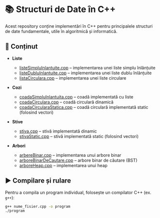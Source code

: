# 📚 Structuri de Date în C++

Acest repository conține implementări în C++ pentru principalele structuri de date fundamentale, utile în algoritmică și informatică.

## 📂 Conținut

- **Liste**
  - [listeSimpluInlantuite.cpp](./listeSimpluInlantuite.cpp) – implementarea unei liste simplu înlănțuite
  - [listeDubluInlantuite.cpp](./listeDubluInlantuite.cpp) – implementarea unei liste dublu înlănțuite
  - [listaCirculara.cpp](./listaCirculara.cpp) – implementarea unei liste circulare

- **Cozi**
  - [coadaSimpluInlantuita.cpp](./coadaSimpluInlantuita.cpp) – coadă implementată cu liste
  - [coadaCirculara.cpp](./coadaCirculara.cpp) – coadă circulară dinamică
  - [coadaCircularaStatica.cpp](./coadaCircularaStatica.cpp) – coadă circulară implementată static (folosind vectori)

- **Stive**
  - [stiva.cpp](./stiva.cpp) – stivă implementată dinamic
  - [stivaStatic.cpp](./stivaStatic.cpp) – stivă implementată static (folosind vectori)

- **Arbori**
  - [arbereBinar.cpp](./arbereBinar.cpp) – implementarea unui arbore binar
  - [arboreBinarDeCautare.cpp](./arboreBinarDeCautare.cpp) – arbore binar de căutare (BST)
  - [arboreHeap.cpp](./arboreHeap.cpp) – implementarea unui heap

## ▶️ Compilare și rulare

Pentru a compila un program individual, folosește un compilator C++ (ex. `g++`):

```bash
g++ nume_fisier.cpp -o program
./program
